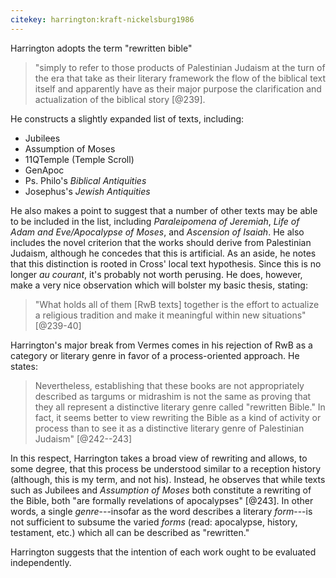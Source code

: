 ```yaml
---
citekey: harrington:kraft-nickelsburg1986
---
```


Harrington adopts the term "rewritten bible" 

>   "simply to refer to those products of Palestinian Judaism at the turn of the era that take as their literary framework the flow of the biblical text itself and apparently have as their major purpose the clarification and actualization of the biblical story [@239].

He constructs a slightly expanded list of texts, including:

* Jubilees
* Assumption of Moses
* 11QTemple (Temple Scroll)
* GenApoc
* Ps. Philo's *Biblical Antiquities*
* Josephus's *Jewish Antiquities*

He also makes a point to suggest that a number of other texts may be able to be included in the list, including *Paraleipomena of Jeremiah*, *Life of Adam and Eve/Apocalypse of Moses*, and *Ascension of Isaiah*. He also includes the novel criterion that the works should derive from Palestinian Judaism, although he concedes that this is artificial. As an aside, he notes that this distinction is rooted in Cross' local text hypothesis. Since this is no longer *au courant*, it's probably not worth perusing. He does, however, make a very nice observation which will bolster my basic thesis, stating:

>   "What holds all of them [RwB texts] together is the effort to actualize a religious tradition and make it meaningful within new situations" [@239-40]

Harrington's major break from Vermes comes in his rejection of RwB as a category or literary genre in favor of a process-oriented approach. He states:

>   Nevertheless, establishing that these books are not appropriately described as targums or midrashim is not the same as proving that they all represent a distinctive literary genre called "rewritten Bible." In fact, it seems better to view rewriting the Bible as a kind of activity or process than to see it as a distinctive literary genre of Palestinian Judaism" [@242--243]

In this respect, Harrington takes a broad view of rewriting and allows, to some degree, that this process be understood similar to a reception history (although, this is my term, and not his). Instead, he observes that while texts such as Jubilees and *Assumption of Moses* both constitute a rewriting of the Bible, both "are formally revelations of apocalypses" [@243]. In other words, a single *genre*---insofar as the word describes a literary *form*---is not sufficient to subsume the varied *forms* (read: apocalypse, history, testament, etc.) which all can be described as "rewritten."

Harrington suggests that the intention of each work ought to be evaluated independently.